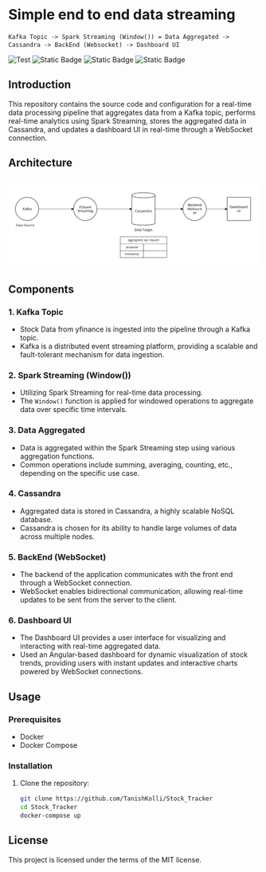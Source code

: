 
# Simple end to end data streaming
    Kafka Topic -> Spark Streaming (Window()) = Data Aggregated -> Cassandra -> BackEnd (Websocket) -> Dashboard UI
<p>
	<a  target="_blank">
			<img src="https://github.com/tiangolo/fastapi/workflows/Test/badge.svg?event=push&branch=master" alt="Test">
	</a>
	<a ><img alt="Static Badge" src="https://img.shields.io/badge/docker-supported-brightgreen?logo=docker"></a>
	<a ><img alt="Static Badge" src="https://img.shields.io/badge/kubernetes-processing-red?logo=kubernetes"></a>
	<a><img alt="Static Badge" <img alt="Static Badge" src="https://img.shields.io/badge/golang-1.20-brightgreen?logo=go"></a>
</p>

## Introduction

This repository contains the source code and configuration for a real-time data processing pipeline that aggregates data from a Kafka topic, performs real-time analytics using Spark Streaming, stores the aggregated data in Cassandra, and updates a dashboard UI in real-time through a WebSocket connection.

## Architecture

![Architecture](./docs/architecture.png)

## Components

### 1. Kafka Topic

- Stock Data from yfinance is ingested into the pipeline through a Kafka topic.
- Kafka is a distributed event streaming platform, providing a scalable and fault-tolerant mechanism for data ingestion.

### 2. Spark Streaming (Window())

- Utilizing Spark Streaming for real-time data processing.
- The `Window()` function is applied for windowed operations to aggregate data over specific time intervals.

### 3. Data Aggregated

- Data is aggregated within the Spark Streaming step using various aggregation functions.
- Common operations include summing, averaging, counting, etc., depending on the specific use case.

### 4. Cassandra

- Aggregated data is stored in Cassandra, a highly scalable NoSQL database.
- Cassandra is chosen for its ability to handle large volumes of data across multiple nodes.

### 5. BackEnd (WebSocket)

- The backend of the application communicates with the front end through a WebSocket connection.
- WebSocket enables bidirectional communication, allowing real-time updates to be sent from the server to the client.

### 6. Dashboard UI

- The Dashboard UI provides a user interface for visualizing and interacting with real-time aggregated data.
- Used an Angular-based dashboard for dynamic visualization of stock trends, providing users with instant updates and interactive charts powered by WebSocket connections.


## Usage

### Prerequisites

- Docker
- Docker Compose

### Installation

1. Clone the repository:

   ```bash
   git clone https://github.com/TanishKolli/Stock_Tracker
   cd Stock_Tracker
   docker-compose up


## License

This project is licensed under the terms of the MIT license.

